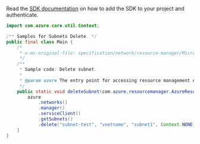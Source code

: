 Read the [SDK documentation](https://github.com/Azure/azure-sdk-for-java/blob/azure-resourcemanager_2.12.0/sdk/resourcemanager/azure-resourcemanager/README.md) on how to add the SDK to your project and authenticate.

```java
import com.azure.core.util.Context;

/** Samples for Subnets Delete. */
public final class Main {
    /*
     * x-ms-original-file: specification/network/resource-manager/Microsoft.Network/stable/2021-05-01/examples/SubnetDelete.json
     */
    /**
     * Sample code: Delete subnet.
     *
     * @param azure The entry point for accessing resource management APIs in Azure.
     */
    public static void deleteSubnet(com.azure.resourcemanager.AzureResourceManager azure) {
        azure
            .networks()
            .manager()
            .serviceClient()
            .getSubnets()
            .delete("subnet-test", "vnetname", "subnet1", Context.NONE);
    }
}
```
